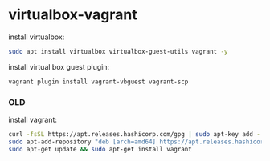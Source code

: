 # virtualbox-vagrant

install virtualbox:
```bash
sudo apt install virtualbox virtualbox-guest-utils vagrant -y
```

install virtual box guest plugin:
```bash
vagrant plugin install vagrant-vbguest vagrant-scp
```

### OLD

install vagrant:
```bash
curl -fsSL https://apt.releases.hashicorp.com/gpg | sudo apt-key add -
sudo apt-add-repository "deb [arch=amd64] https://apt.releases.hashicorp.com $(lsb_release -cs) main"
sudo apt-get update && sudo apt-get install vagrant
```

